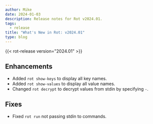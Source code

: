 ```yaml
---
author: Mike
date: 2024-01-03
description: Release notes for Rot v2024.01.
tags:
  - release
title: "What's New in Rot: v2024.01"
type: blog
---
```


{{< rot-release version="2024.01" >}}

## Enhancements

- Added `rot show-keys` to display all key names.
- Added `rot show-values` to display all value names.
- Changed `rot decrypt` to decrypt values from stdin by specifying `-`.

## Fixes

- Fixed `rot run` not passing stdin to commands.
